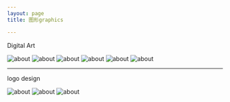 ```yaml
---
layout: page
title: 图形graphics

---
```


Digital Art

![about](/images/pages/graphics/kid.jpg)
![about](/images/pages/graphics/2.jpg)
![about](/images/pages/graphics/12.jpg)
![about](/images/pages/graphics/dbz17.jpg)
![about](/images/pages/graphics/4.jpg)
![about](/images/pages/graphics/6.jpg)

---

logo design

![about](/images/pages/graphics/18_1.jpg)
![about](/images/pages/graphics/16_1.jpg)
![about](/images/pages/graphics/wotb.jpg)
